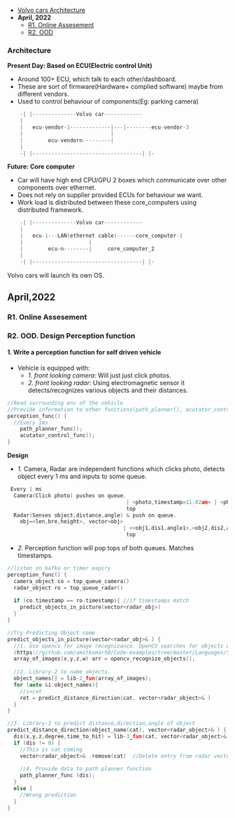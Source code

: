 - [Volvo cars Architecture](#ar)
- **April, 2022**
  - [R1. Online Assesement](#r1)
  - [R2. OOD](#r2)

<a name=ar></a>
### Architecture
**Present Day: Based on ECU(Electric control Unit)**
  - Around 100+ ECU, which talk to each other/dashboard.
  - These are sort of firmware(Hardware+ complied software) maybe from different vendors.
  - Used to control behaviour of components(Eg: parking camera)
```c
    -| |--------------Volvo car------------
    |
    |   ecu-vendor-1-------------|---|--------ecu-vendor-3
    |                            |
    |        ecu-vendorn---------|
    |
    -| |-----------------------------------| |-
```
**Future: Core computer**
- Car will have high end CPU/GPU 2 boxes which communicate over other components over ethernet.
- Does not rely on supplier provided ECUs for behaviour we want.
- Work load is distributed between these core_computers using distributed framework.
```c
    -| |--------------Volvo car------------
    |
    |   ecu-1---LAN(ethernet cable)------core_computer-1
    |                     |
    |        ecu-n--------|     core_computer_2
    |
    -| |-----------------------------------| |-
```
Volvo cars will launch its own OS.

## April,2022
<a name=r1></a>
### R1. Online Assesement

<a name=r2></a>
### R2. OOD. Design Perception function
#### 1. Write a perception function for self driven vehicle
- Vehicle is equipped with: 
  - _1. front looking camera:_ Will just just click photos.
  - _2. front looking radar:_ Using electromagnetic sensor it detects/recognizes various objects and their distances.
```c
//Read surrounding env of the vehicle
//Provide information to other functions(path_planner(), acutator_control())
perception_func() {
  //Every 1ms
	path_planner_func();
	acutator_control_func();
}
```
**Design**
- _1._ Camera, Radar are independent functions which clicks photo, detects object every 1 ms and inputs to some queue.
```c
 Every 1 ms
  Camera(Click photo) pushes on queue.
                                      | <photo,timestamp=11.02am> | <photo,timestamp=11.01am> |
                                      top
  Radar(Senses object,distance,angle) & push on queue.
    obj=<len,bre,height>, vector<obj>
                                     | <<obj1,dis1,angle1>,<obj2,dis2,angle2>,timestamp=11.02am> |...|
                                      top
```
- _2._ Perception function will pop tops of both queues. Matches timestamps.
```c
//listen on kafka or timer expiry
perception_func() {
  camera_object co = top_queue_camera()
  radar_object ro = top_queue_radar()
  
  if (co.timestamp == ro.timestamp){ //if timestamps match
	predict_objects_in_picture(vector<radar_obj>)
  }
}

//Try Predicting Object name
predict_objects_in_picture(vector<radar_obj>& ) {
  //1. Use opencv for image recognizance. OpenCV searches for objects within a picture. It does not names objects.
  (https://github.com/amitkumar50/Code-examples/tree/master/Languages/ScriptingLanguages/Python/machine_learning)
  array_of_images(x,y,z,w) arr = opencv_recognize_objects();
    
  //2. Library-2 to name objects.
  object_names[] = lib-2_fun(array_of_images);
  for (auto &i:object_names){
	//i=cat
	ret = predict_distance_direction(cat, vector<radar_object>& )
  }
}

//3. Library-3 to predict distance,direction,angle of object
predict_distance_direction(object_name(cat), vector<radar_object>& ) {
  dis(x,y,z,degree,time_to_hit) = lib-3_fun(cat, vector<radar_object>&)
  if (dis != 0) {
  	//This is cat coming
	vector<radar_object>& .remove(cat)	//Delete entry from radar vector
	
	//4. Provide data to path planner function
	path_planner_func (dis);
  }
  else {
  	//Wrong prediction
  }
}
```
